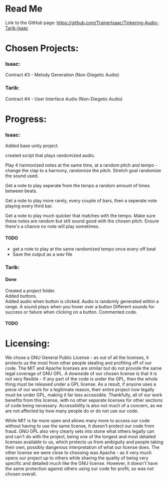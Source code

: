 # Read Me

Link to the GitHub page: https://github.com/TrainerIsaac/Tinkering-Audio-Tarik-Isaac

# Chosen Projects:

### Isaac:

Contract #3 - Melody Generation (Non-Diegetic Audio)

### Tarik:

Contract #4 - User Interface Audio (Non-Diegetic Audio)

# Progress:

### Isaac:

Added base unity project.

created script that plays randomized audio.

Play 4 harmonized notes at the same time, at a random pitch and tempo - change the clap to a harmony, randomize the pitch. Stretch goal randomize the sound used.

Get a note to play seperate from the tempo a random amount of times between beats.

Get a note to play more rarely, every couple of bars, then a seperate note playing every third bar.

Get a note to play much quicker that matches with the tempo. Make sure these notes are random but still sound good with the chosen pitch. Ensure there's a chance no note will play sometimes.

#### TODO 
* get a note to play at the same randomized tempo once every off beat
* Save the output as a wav file

### Tarik:

#### Done
Created a project folder.  
Added buttons.  
Added audio when button is clicked.
Audio is randomly generated within a range.
A sound plays when you hover over a button
Different sounds for success or failure when clicking on a button.
Commented code.

#### TODO


# Licensing:

We chose a GNU General Public License - as out of all the licenses, it protects us the most from other people stealing and profiting off of our code. The MIT and Apache licenses are similar but do not provide the same legal coverage of GNU GPL. A downside of our chosen license is that it is not very flexible - if any part of the code is under the GPL, then the whole thing must be released under a GPL license. As a result, if anyone uses a piece of our work for a legitimate reason, their entire project now legally must be under GPL, making it far less accessible. Thankfully, all of our work benefits from this license, with no other separate licenses for other sections of code being necessary. Accessibility is also not much of a concern, as we are not affected by how many people do or do not use our code.

While MIT is far more open and allows many more to access our code without having to use the same license, it doesn't protect our code from fraud. GNU GPL also very clearly sets into stone what others legally can and can't do with the project, being one of the longest and most detailed licenses available to us, which protects us from ambiguity and people taking their own, possibly dangerous interpretation of what our license does. The other license we were close to choosing was Apache - as it very much opens our project up to others while sharing the quality of being very specific and detailed much like the GNU license. However, it doesn't have the same protection against others using our code for profit, so was not chosen overall.
